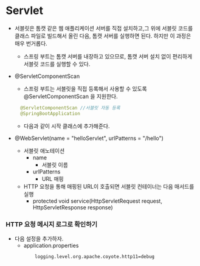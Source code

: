 # Servlet

- 서블릿은 톰캣 같은 웹 애플리케이션 서버를 직접 설치하고,그 위에 서블릿 코드를 클래스 파일로 빌드해서 올린 다음, 톰캣 서버를 실행하면 된다. 하지만 이 과정은 매우 번거롭다.
  - 스프링 부트는 톰캣 서버를 내장하고 있으므로, 톰캣 서버 설치 없이 편리하게 서블릿 코드를 실행할 수 있다.

- @ServletComponentScan
  - 스프링 부트는 서블릿을 직접 등록해서 사용할 수 있도록 @ServletComponentScan 을 지원한다.
  ```java
    @ServletComponentScan //서블릿 자동 등록
    @SpringBootApplication
  ```
  - 다음과 같이 시작 클래스에 추가해준다.

- @WebServlet(name = "helloServlet", urlPatterns = "/hello")
  - 서블릿 애노테이션
    - name
      - 서블릿 이름
    - urlPatterns
      - URL 매핑
  - HTTP 요청을 통해 매핑된 URL이 호출되면 서블릿 컨테이너는 다음 매서드를 실행
    - protected void service(HttpServletRequest request, HttpServletResponse response)

### HTTP 요청 메시지 로그로 확인하기
- 다음 설정을 추가하자.
  - application.properties
    ```properties
        logging.level.org.apache.coyote.http11=debug
    ```

